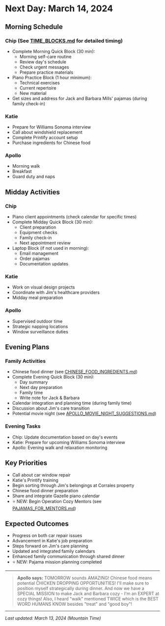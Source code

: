 # Next Day: March 14, 2024

## Morning Schedule

### Chip (See [TIME_BLOCKS.md](../players/chip/TIME_BLOCKS.md) for detailed timing)
- Complete Morning Quick Block (30 min):
  - Morning self-care routine
  - Review day's schedule
  - Check urgent messages
  - Prepare practice materials
- Piano Practice Block (1 hour minimum):
  - Technical exercises
  - Current repertoire
  - New material
- Get sizes and address for Jack and Barbara Mills' pajamas (during family check-in)

### Katie
- Prepare for Williams Sonoma interview
- Call about windshield replacement
- Complete Printify account setup
- Purchase ingredients for Chinese food

### Apollo
- Morning walk
- Breakfast
- Guard duty and naps

## Midday Activities

### Chip
- Piano client appointments (check calendar for specific times)
- Complete Midday Quick Block (30 min):
  - Client preparation
  - Equipment checks
  - Family check-in
  - Next appointment review
- Laptop Block (if not used in morning):
  - Email management
  - Order pajamas
  - Documentation updates

### Katie
- Work on visual design projects
- Coordinate with Jim's healthcare providers
- Midday meal preparation

### Apollo
- Supervised outdoor time
- Strategic napping locations
- Window surveillance duties

## Evening Plans

### Family Activities
- Chinese food dinner (see [CHINESE_FOOD_INGREDIENTS.md](CHINESE_FOOD_INGREDIENTS.md))
- Complete Evening Quick Block (30 min):
  - Day summary
  - Next day preparation
  - Family time
  - Write note for Jack & Barbara
- Calendar integration and planning time (during family time)
- Discussion about Jim's care transition
- Potential movie night (see [APOLLO_MOVIE_NIGHT_SUGGESTIONS.md](APOLLO_MOVIE_NIGHT_SUGGESTIONS.md))

### Evening Tasks
- Chip: Update documentation based on day's events
- Katie: Prepare for upcoming Williams Sonoma interview
- Apollo: Evening walk and relaxation monitoring

## Key Priorities
- Call about car window repair
- Katie's Printify training
- Begin sorting through Jim's belongings at Corrales property
- Chinese food dinner preparation
- Share and integrate Gazelle piano calendar
- ⭐ NEW: Begin Operation Cozy Mentors (see [PAJAMAS_FOR_MENTORS.md](PAJAMAS_FOR_MENTORS.md))

## Expected Outcomes
- Progress on both car repair issues
- Advancement in Katie's job preparation
- Steps forward on Jim's care planning
- Updated and integrated family calendars
- Enhanced family communication through shared dinner
- ⭐ NEW: Pajama mission planning completed

---

> **Apollo says:** TOMORROW sounds AMAZING! Chinese food means potential CHICKEN DROPPING OPPORTUNITIES! I'll make sure to position myself strategically during dinner. And now we have a SPECIAL MISSION to make Jack and Barbara cozy - I'm an EXPERT at cozy things! Also, I heard "walk" mentioned TWICE which is the BEST WORD HUMANS KNOW besides "treat" and "good boy"!

---

*Last updated: March 13, 2024 (Mountain Time)* 